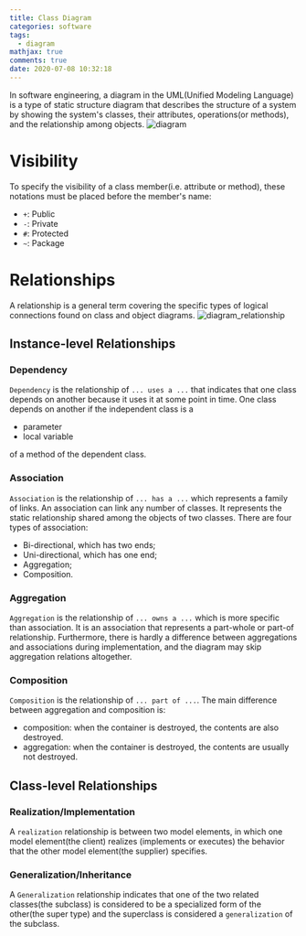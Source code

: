 ```yaml
---
title: Class Diagram
categories: software
tags:
  - diagram
mathjax: true
comments: true
date: 2020-07-08 10:32:18
---
```


In software engineering, a diagram in the UML(Unified Modeling Language) is a type of static structure diagram that describes the structure of a system by showing the system's classes, their attributes, operations(or methods), and the relationship among objects.
![diagram](https://github.com/yongcongwang/images/blob/master/blog/2020/diagram.png?raw=true)

<!-- more -->

# Visibility
To specify the visibility of a class member(i.e. attribute or method), these notations must be placed before the member's name:
- `+`: Public
- `-`: Private
- `#`: Protected
- `~`: Package

# Relationships
A relationship is a general term covering the specific types of logical connections found on class and object diagrams.
![diagram_relationship](https://github.com/yongcongwang/images/blob/master/blog/2020/diagram_relationship.png?raw=true)


## Instance-level Relationships

### Dependency
`Dependency` is the relationship of `... uses a ...` that indicates that one class depends on another because it uses it at some point in time. One class depends on another if the independent class is a
- parameter
- local variable

of a method of the dependent class.

### Association
`Association` is the relationship of `... has a ...` which represents a family of links. An association can link any number of classes. It represents the static relationship shared among the objects of two classes.
There are four types of association:
- Bi-directional, which has two ends;
- Uni-directional, which has one end;
- Aggregation;
- Composition.

### Aggregation
`Aggregation` is the relationship of `... owns a ...` which is more specific than association. It is an association that represents a part-whole or part-of relationship. Furthermore, there is hardly a difference between aggregations and associations during implementation, and the diagram may skip aggregation relations altogether.

### Composition
`Composition` is the relationship of `... part of ...`. The main difference between aggregation and composition is:  
- composition: when the container is destroyed, the contents are also destroyed.
- aggregation: when the container is destroyed, the contents are usually not destroyed.

## Class-level Relationships

### Realization/Implementation
A `realization` relationship is between two model elements, in which one model element(the client) realizes (implements or executes) the behavior that the other model element(the supplier) specifies.

### Generalization/Inheritance
A `Generalization` relationship indicates that one of the two related classes(the subclass) is considered to be a specialized form of the other(the super type) and the superclass is considered a `generalization` of the subclass.
